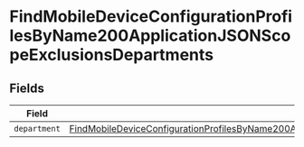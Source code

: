 # FindMobileDeviceConfigurationProfilesByName200ApplicationJSONScopeExclusionsDepartments


## Fields

| Field                                                                                                                                                                                                                             | Type                                                                                                                                                                                                                              | Required                                                                                                                                                                                                                          | Description                                                                                                                                                                                                                       |
| --------------------------------------------------------------------------------------------------------------------------------------------------------------------------------------------------------------------------------- | --------------------------------------------------------------------------------------------------------------------------------------------------------------------------------------------------------------------------------- | --------------------------------------------------------------------------------------------------------------------------------------------------------------------------------------------------------------------------------- | --------------------------------------------------------------------------------------------------------------------------------------------------------------------------------------------------------------------------------- |
| `department`                                                                                                                                                                                                                      | [FindMobileDeviceConfigurationProfilesByName200ApplicationJSONScopeExclusionsDepartmentsDepartment](../../models/operations/findmobiledeviceconfigurationprofilesbyname200applicationjsonscopeexclusionsdepartmentsdepartment.md) | :heavy_minus_sign:                                                                                                                                                                                                                | N/A                                                                                                                                                                                                                               |